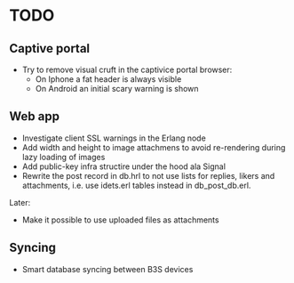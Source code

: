 # TODO

## Captive portal

* Try to remove visual cruft in the captivice portal browser:
  - On Iphone a fat header is always visible
  - On Android an initial scary warning is shown

## Web app

* Investigate client SSL warnings in the Erlang node
* Add width and height to image attachmens to avoid re-rendering during lazy loading of images
* Add public-key infra structire under the hood ala Signal
* Rewrite the post record in db.hrl to not use lists for replies, likers
  and attachments, i.e. use idets.erl tables instead in db_post_db.erl.

Later:

* Make it possible to use uploaded files as attachments

## Syncing

* Smart database syncing between B3S devices
